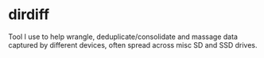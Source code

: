 # dirdiff

Tool I use to help wrangle, deduplicate/consolidate and massage data captured by different devices, often spread across misc SD and SSD drives.
